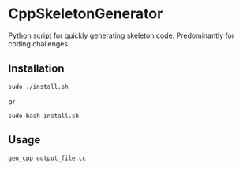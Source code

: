 # CppSkeletonGenerator

Python script for quickly generating skeleton code. Predominantly for coding challenges.

## Installation

```
sudo ./install.sh
```
or 
```
sudo bash install.sh
```

## Usage

```
gen_cpp output_file.cc
```
